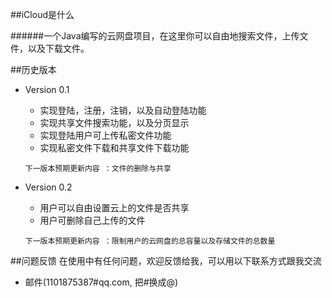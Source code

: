 ##iCloud是什么

######一个Java编写的云网盘项目，在这里你可以自由地搜索文件，上传文件，以及下载文件。


##历史版本

* Version 0.1
    *  实现登陆，注册，注销，以及自动登陆功能
    *  实现共享文件搜索功能，以及分页显示
    *  实现登陆用户可上传私密文件功能
    *  实现私密文件下载和共享文件下载功能

    `下一版本预期更新内容 ：文件的删除与共享`
* Version 0.2
    *  用户可以自由设置云上的文件是否共享
    *  用户可删除自己上传的文件
    
    `下一版本预期更新内容 ：限制用户的云网盘的总容量以及存储文件的总数量`

##问题反馈
在使用中有任何问题，欢迎反馈给我，可以用以下联系方式跟我交流

* 邮件(1101875387#qq.com, 把#换成@)
